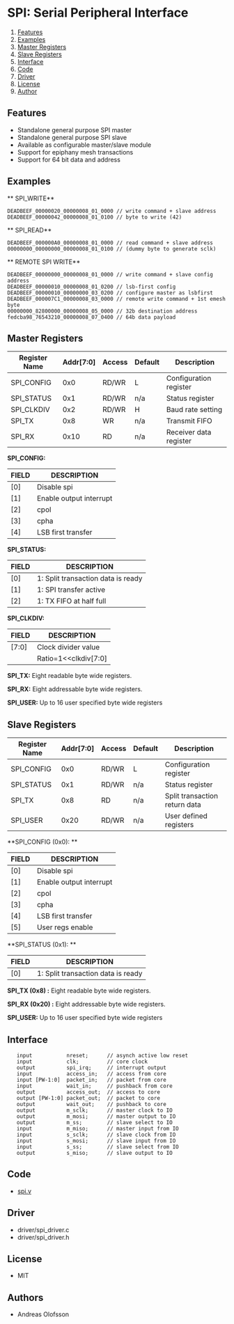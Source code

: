 SPI: Serial Peripheral Interface
=======================================

1. [Features](#features)
2. [Examples](#examples)
3. [Master Registers](#master-registers)
4. [Slave Registers](#slave-registers)
5. [Interface](#interface)
6. [Code](#code)
7. [Driver](#driver)
8. [License](#license)
9. [Author](#author)

## Features
* Standalone general purpose SPI master
* Standalone general purpose SPI slave
* Available as configurable master/slave module
* Support for epiphany mesh transactions
* Support for 64 bit data and address

## Examples

** SPI_WRITE**
```
DEADBEEF_00000020_00000008_01_0000 // write command + slave address
DEADBEEF_00000042_00000008_01_0100 // byte to write (42)
```

** SPI_READ**
```
DEADBEEF_000000A0_00000008_01_0000 // read command + slave address
00000000_00000000_00000008_01_0100 // (dummy byte to generate sclk)
```

** REMOTE SPI WRITE**
```
DEADBEEF_00000000_00000008_01_0000 // write command + slave config address
DEADBEEF_00000010_00000008_01_0200 // lsb-first config
DEADBEEF_00000010_00000000_03_0200 // configure master as lsbfirst
DEADBEEF_000007C1_00000008_03_0000 // remote write command + 1st emesh byte
00000000_82800000_00000008_05_0000 // 32b destination address
fedcba98_76543210_00000008_07_0400 // 64b data payload
```

## Master Registers
 
| Register Name |Addr[7:0]| Access | Default | Description                   | 
|---------------|---------|--------|---------|-------------------------------|
| SPI_CONFIG    |  0x0    | RD/WR  | L       | Configuration register        |
| SPI_STATUS    |  0x1    | RD/WR  | n/a     | Status register               |
| SPI_CLKDIV    |  0x2    | RD/WR  | H       | Baud rate setting             |
| SPI_TX        |  0x8    | WR     | n/a     | Transmit FIFO                 |
| SPI_RX        |  0x10   | RD     | n/a     | Receiver data register        |


**SPI_CONFIG:**

| FIELD   | DESCRIPTION                         |
|-------- |-------------------------------------| 
| [0]     | Disable spi                         |
| [1]     | Enable output interrupt             |
| [2]     | cpol                                |
| [3]     | cpha                                |
| [4]     | LSB first transfer                  |

**SPI_STATUS:**

| FIELD   | DESCRIPTION                         |
|-------- |-------------------------------------| 
| [0]     | 1: Split transaction data is ready  |
| [1]     | 1: SPI transfer active              |
| [2]     | 1: TX FIFO at half full             |

**SPI_CLKDIV:**

| FIELD   | DESCRIPTION                         |
|-------- |-------------------------------------| 
| [7:0]   | Clock divider value                 |
|         | Ratio=1<<clkdiv[7:0]                |

**SPI_TX:**
Eight readable byte wide registers. 

**SPI_RX:**
Eight addressable byte wide registers. 

**SPI_USER:**
Up to 16 user specified byte wide registers

## Slave Registers

| Register Name |Addr[7:0]| Access | Default | Description                     | 
|---------------|---------|--------|---------|---------------------------------|
| SPI_CONFIG    |  0x0    | RD/WR  | L       | Configuration register          |
| SPI_STATUS    |  0x1    | RD/WR  | n/a     | Status register                 |
| SPI_TX        |  0x8    | RD     | n/a     | Split transaction return data   |
| SPI_USER      |  0x20   | RD/WR  | n/a     | User defined registers          |

**SPI_CONFIG (0x0): **

| FIELD   | DESCRIPTION                         |
|-------- |-------------------------------------| 
| [0]     | Disable spi                         |
| [1]     | Enable output interrupt             |
| [2]     | cpol                                |
| [3]     | cpha                                |
| [4]     | LSB first transfer                  |
| [5]     | User regs enable                    |

**SPI_STATUS (0x1): **

| FIELD   | DESCRIPTION                         |
|-------- |-------------------------------------| 
| [0]     | 1: Split transaction data is ready  |
 
**SPI_TX (0x8) :**
Eight readable byte wide registers. 

**SPI_RX (0x20) :**
Eight addressable byte wide registers. 

**SPI_USER:**
Up to 16 user specified byte wide registers

## Interface

```
   input           nreset;      // asynch active low reset
   input 	       clk;         // core clock
   output 	       spi_irq;     // interrupt output
   input 	       access_in;   // access from core
   input [PW-1:0]  packet_in;   // packet from core
   input 	       wait_in;     // pushback from core
   output 	       access_out;  // access to core
   output [PW-1:0] packet_out;  // packet to core
   output 	       wait_out;    // pushback to core
   output          m_sclk;      // master clock to IO
   output 	       m_mosi;      // master output to IO
   output 	       m_ss;        // slave select to IO
   input 	       m_miso;      // master input from IO
   input 	       s_sclk;      // slave clock from IO
   input 	       s_mosi;      // slave input from IO
   input 	       s_ss;        // slave select from IO
   output 	       s_miso;      // slave output to IO
```

## Code
* [spi.v](hdl/spi.v)

## Driver
* driver/spi_driver.c
* driver/spi_driver.h

## License
* MIT

## Authors
* Andreas Olofsson
